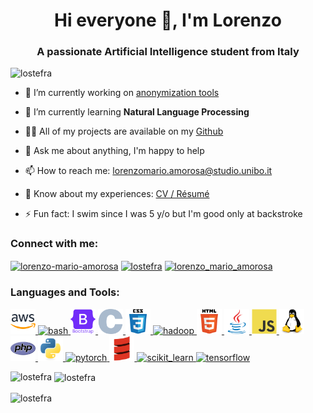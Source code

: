 <h1 align="center">Hi everyone 👋, I'm Lorenzo</h1>
<h3 align="center">A passionate Artificial Intelligence student from Italy</h3>

<p align="left"> <img src="https://komarev.com/ghpvc/?username=lostefra&label=Profile%20views&color=0e75b6&style=flat" alt="lostefra" /> </p>

- 🔭 I’m currently working on [anonymization tools](https://github.com/Lostefra/DocxAnonymizer-core)

- 🌱 I’m currently learning **Natural Language Processing**

- 👨‍💻 All of my projects are available on my [Github](https://github.com/Lostefra)

- 💬 Ask me about anything, I'm happy to help

- 📫 How to reach me: lorenzomario.amorosa@studio.unibo.it

- 📄 Know about my experiences: [CV / Résumé](https://docs.google.com/document/d/1zkIMZMSIkRN_5s7iQmImOThlqtYkrWm2UD7cc4OlB5U/edit?usp=sharing)

- ⚡ Fun fact: I swim since I was 5 y/o but I'm good only at backstroke

<h3 align="left">Connect with me:</h3>
<p align="left">
<a href="https://linkedin.com/in/lorenzo-mario-amorosa" target="blank"><img align="center" src="https://cdn.jsdelivr.net/npm/simple-icons@3.0.1/icons/linkedin.svg" alt="lorenzo-mario-amorosa" height="30" width="40" /></a>
<a href="https://stackoverflow.com/users/11870155/lostefra" target="blank"><img align="center" src="https://cdn.jsdelivr.net/npm/simple-icons@3.0.1/icons/stackoverflow.svg" alt="lostefra" height="30" width="40" /></a>
<a href="https://instagram.com/lorenzo_mario_amorosa" target="blank"><img align="center" src="https://cdn.jsdelivr.net/npm/simple-icons@3.0.1/icons/instagram.svg" alt="lorenzo_mario_amorosa" height="30" width="40" /></a>
</p>

<h3 align="left">Languages and Tools:</h3>
<p align="left"> <a href="https://aws.amazon.com" target="_blank"> <img src="https://raw.githubusercontent.com/devicons/devicon/master/icons/amazonwebservices/amazonwebservices-original-wordmark.svg" alt="aws" width="40" height="40"/> </a> <a href="https://www.gnu.org/software/bash/" target="_blank"> <img src="https://www.vectorlogo.zone/logos/gnu_bash/gnu_bash-icon.svg" alt="bash" width="40" height="40"/> </a> <a href="https://getbootstrap.com" target="_blank"> <img src="https://raw.githubusercontent.com/devicons/devicon/master/icons/bootstrap/bootstrap-plain-wordmark.svg" alt="bootstrap" width="40" height="40"/> </a> <a href="https://www.cprogramming.com/" target="_blank"> <img src="https://raw.githubusercontent.com/devicons/devicon/master/icons/c/c-original.svg" alt="c" width="40" height="40"/> </a> <a href="https://www.w3schools.com/css/" target="_blank"> <img src="https://raw.githubusercontent.com/devicons/devicon/master/icons/css3/css3-original-wordmark.svg" alt="css3" width="40" height="40"/> </a> <a href="https://hadoop.apache.org/" target="_blank"> <img src="https://www.vectorlogo.zone/logos/apache_hadoop/apache_hadoop-icon.svg" alt="hadoop" width="40" height="40"/> </a> <a href="https://www.w3.org/html/" target="_blank"> <img src="https://raw.githubusercontent.com/devicons/devicon/master/icons/html5/html5-original-wordmark.svg" alt="html5" width="40" height="40"/> </a> <a href="https://www.java.com" target="_blank"> <img src="https://raw.githubusercontent.com/devicons/devicon/master/icons/java/java-original.svg" alt="java" width="40" height="40"/> </a> <a href="https://developer.mozilla.org/en-US/docs/Web/JavaScript" target="_blank"> <img src="https://raw.githubusercontent.com/devicons/devicon/master/icons/javascript/javascript-original.svg" alt="javascript" width="40" height="40"/> </a> <a href="https://www.linux.org/" target="_blank"> <img src="https://raw.githubusercontent.com/devicons/devicon/master/icons/linux/linux-original.svg" alt="linux" width="40" height="40"/> </a> <a href="https://www.php.net" target="_blank"> <img src="https://raw.githubusercontent.com/devicons/devicon/master/icons/php/php-original.svg" alt="php" width="40" height="40"/> </a> <a href="https://www.python.org" target="_blank"> <img src="https://raw.githubusercontent.com/devicons/devicon/master/icons/python/python-original.svg" alt="python" width="40" height="40"/> </a> <a href="https://pytorch.org/" target="_blank"> <img src="https://www.vectorlogo.zone/logos/pytorch/pytorch-icon.svg" alt="pytorch" width="40" height="40"/> </a> <a href="https://www.scala-lang.org" target="_blank"> <img src="https://raw.githubusercontent.com/devicons/devicon/master/icons/scala/scala-original.svg" alt="scala" width="40" height="40"/> </a> <a href="https://scikit-learn.org/" target="_blank"> <img src="https://upload.wikimedia.org/wikipedia/commons/0/05/Scikit_learn_logo_small.svg" alt="scikit_learn" width="40" height="40"/> </a> <a href="https://www.tensorflow.org" target="_blank"> <img src="https://www.vectorlogo.zone/logos/tensorflow/tensorflow-icon.svg" alt="tensorflow" width="40" height="40"/> </a> </p>

<p><img align="left" src="https://github-readme-stats.vercel.app/api/top-langs?username=lostefra&show_icons=true&locale=en&layout=compact" alt="lostefra" /></p>

<p>&nbsp;<img align="center" src="https://github-readme-stats.vercel.app/api?username=lostefra&show_icons=true&locale=en" alt="lostefra" /></p>

<p><img align="center" src="https://github-readme-streak-stats.herokuapp.com/?user=lostefra&" alt="lostefra" /></p>
